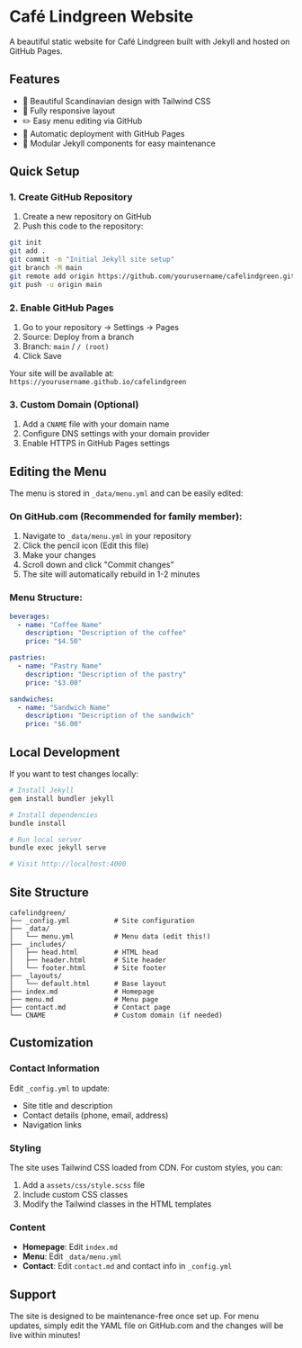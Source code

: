 # Café Lindgreen Website

A beautiful static website for Café Lindgreen built with Jekyll and hosted on GitHub Pages.

## Features

- 🎨 Beautiful Scandinavian design with Tailwind CSS
- 📱 Fully responsive layout
- ✏️ Easy menu editing via GitHub
- 🚀 Automatic deployment with GitHub Pages
- 🔧 Modular Jekyll components for easy maintenance

## Quick Setup

### 1. Create GitHub Repository
1. Create a new repository on GitHub
2. Push this code to the repository:
```bash
git init
git add .
git commit -m "Initial Jekyll site setup"
git branch -M main
git remote add origin https://github.com/yourusername/cafelindgreen.git
git push -u origin main
```

### 2. Enable GitHub Pages
1. Go to your repository → Settings → Pages
2. Source: Deploy from a branch
3. Branch: `main` / `/ (root)`
4. Click Save

Your site will be available at: `https://yourusername.github.io/cafelindgreen`

### 3. Custom Domain (Optional)
1. Add a `CNAME` file with your domain name
2. Configure DNS settings with your domain provider
3. Enable HTTPS in GitHub Pages settings

## Editing the Menu

The menu is stored in `_data/menu.yml` and can be easily edited:

### On GitHub.com (Recommended for family member):
1. Navigate to `_data/menu.yml` in your repository
2. Click the pencil icon (Edit this file)
3. Make your changes
4. Scroll down and click "Commit changes"
5. The site will automatically rebuild in 1-2 minutes

### Menu Structure:
```yaml
beverages:
  - name: "Coffee Name"
    description: "Description of the coffee"
    price: "$4.50"

pastries:
  - name: "Pastry Name"
    description: "Description of the pastry"
    price: "$3.00"

sandwiches:
  - name: "Sandwich Name"
    description: "Description of the sandwich"
    price: "$6.00"
```

## Local Development

If you want to test changes locally:

```bash
# Install Jekyll
gem install bundler jekyll

# Install dependencies
bundle install

# Run local server
bundle exec jekyll serve

# Visit http://localhost:4000
```

## Site Structure

```
cafelindgreen/
├── _config.yml           # Site configuration
├── _data/
│   └── menu.yml          # Menu data (edit this!)
├── _includes/
│   ├── head.html         # HTML head
│   ├── header.html       # Site header
│   └── footer.html       # Site footer
├── _layouts/
│   └── default.html      # Base layout
├── index.md              # Homepage
├── menu.md               # Menu page
├── contact.md            # Contact page
└── CNAME                 # Custom domain (if needed)
```

## Customization

### Contact Information
Edit `_config.yml` to update:
- Site title and description
- Contact details (phone, email, address)
- Navigation links

### Styling
The site uses Tailwind CSS loaded from CDN. For custom styles, you can:
1. Add a `assets/css/style.scss` file
2. Include custom CSS classes
3. Modify the Tailwind classes in the HTML templates

### Content
- **Homepage**: Edit `index.md`
- **Menu**: Edit `_data/menu.yml`
- **Contact**: Edit `contact.md` and contact info in `_config.yml`

## Support

The site is designed to be maintenance-free once set up. For menu updates, simply edit the YAML file on GitHub.com and the changes will be live within minutes!
